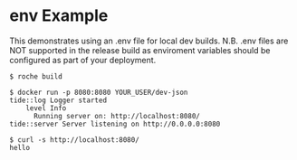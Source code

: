 # env Example

This demonstrates using an .env file for local dev builds.
N.B. .env files are NOT supported in the release build as enviroment variables should be configured as part of your deployment.

```
$ roche build

$ docker run -p 8080:8080 YOUR_USER/dev-json
tide::log Logger started
    level Info
      Running server on: http://localhost:8080/
tide::server Server listening on http://0.0.0.0:8080

$ curl -s http://localhost:8080/
hello
```
